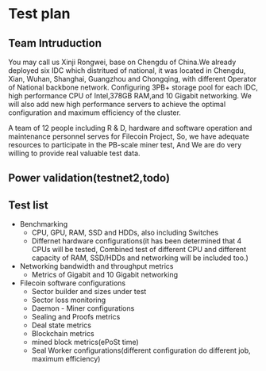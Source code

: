 # Test plan
## Team Intruduction
You may call us Xinji Rongwei, base on Chengdu of China.We already deployed six IDC which distritued of national, 
it was located in Chengdu, Xian, Wuhan, Shanghai, Guangzhou and Chongqing, 
with different Operator of National backbone network. Configuring 3PB+ storage pool for each IDC, 
high performance CPU of Intel,378GB RAM,and 10 Gigabit networking.
We will also add new high performance servers to achieve the optimal configuration and maximum efficiency of the cluster.

A team of 12 people including R & D, hardware and software operation and maintenance personnel serves for Filecoin Project,
So, we have adequate resources to participate in the PB-scale miner test, 
And We are do very willing to provide real valuable test data.
## Power validation(testnet2,todo) 
## Test list
- Benchmarking
  - CPU, GPU, RAM, SSD and HDDs, also including Switches
  - Differnet hardware configurations(it has been determined that 4 CPUs will be tested, Combined test of different CPU and different capacity of RAM,
  SSD/HDDs and networking will be included too.)
- Networking bandwidth and throughput metrics
  - Metrics of Gigabit and 10 Gigabit networking 
- Filecoin software configurations
  - Sector builder and sizes under test
  - Sector loss monitoring
  - Daemon - Miner configurations
  - Sealing and Proofs metrics
  - Deal state metrics
  - Blockchain metrics
  - mined block metrics(ePoSt time)
  - Seal Worker configurations(different configuration do different job, maximum efficiency)  

